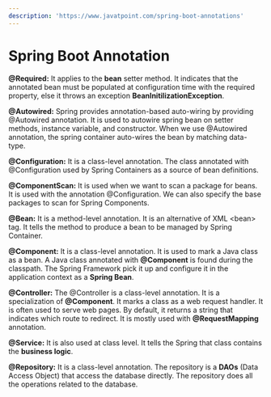 ```yaml
---
description: 'https://www.javatpoint.com/spring-boot-annotations'
---
```


# Spring Boot Annotation

**@Required:** It applies to the **bean** setter method. It indicates that the annotated bean must be populated at configuration time with the required property, else it throws an exception **BeanInitilizationException**.

**@Autowired:** Spring provides annotation-based auto-wiring by providing @Autowired annotation. It is used to autowire spring bean on setter methods, instance variable, and constructor. When we use @Autowired annotation, the spring container auto-wires the bean by matching data-type.

**@Configuration:** It is a class-level annotation. The class annotated with @Configuration used by Spring Containers as a source of bean definitions.

  
**@ComponentScan:** It is used when we want to scan a package for beans. It is used with the annotation @Configuration. We can also specify the base packages to scan for Spring Components.

**@Bean:** It is a method-level annotation. It is an alternative of XML &lt;bean&gt; tag. It tells the method to produce a bean to be managed by Spring Container.

**@Component:** It is a class-level annotation. It is used to mark a Java class as a bean. A Java class annotated with **@Component** is found during the classpath. The Spring Framework pick it up and configure it in the application context as a **Spring Bean**.

**@Controller:** The @Controller is a class-level annotation. It is a specialization of **@Component**. It marks a class as a web request handler. It is often used to serve web pages. By default, it returns a string that indicates which route to redirect. It is mostly used with **@RequestMapping** annotation.

**@Service:** It is also used at class level. It tells the Spring that class contains the **business logic**.

**@Repository:** It is a class-level annotation. The repository is a **DAOs** \(Data Access Object\) that access the database directly. The repository does all the operations related to the database.

